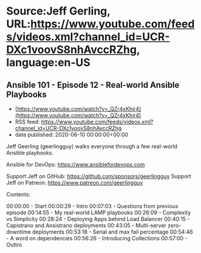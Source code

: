 # Source:Jeff Gerling, URL:https://www.youtube.com/feeds/videos.xml?channel_id=UCR-DXc1voovS8nhAvccRZhg, language:en-US

## Ansible 101 - Episode 12 - Real-world Ansible Playbooks
 - [https://www.youtube.com/watch?v=_QZr4xKhir4](https://www.youtube.com/watch?v=_QZr4xKhir4)
 - RSS feed: https://www.youtube.com/feeds/videos.xml?channel_id=UCR-DXc1voovS8nhAvccRZhg
 - date published: 2020-06-10 00:00:00+00:00

Jeff Geerling (geerlingguy) walks everyone through a few real-world Ansible playbooks.

Ansible for DevOps: https://www.ansiblefordevops.com

Support Jeff on GitHub: https://github.com/sponsors/geerlingguy
Support Jeff on Patreon: https://www.patreon.com/geerlingguy

Contents:

00:00:00 - Start
00:00:29 - Intro
00:07:03 - Questions from previous episode
00:14:55 - My real-world LAMP playbooks
00:26:09 - Complexity vs Simplicity
00:28:24 - Deploying Apps behind Load Balancer
00:40:15 - Capistrano and Ansistrano deployments
00:43:05 - Multi-server zero-downtime deployments
00:53:18 - Serial and max fail percentage
00:54:46 - A word on dependencies
00:56:26 - Introducing Collections
00:57:00 - Outtro

